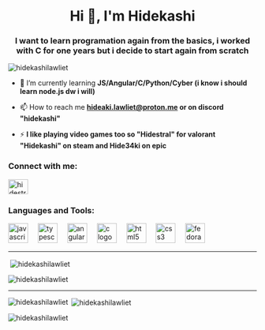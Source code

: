 <h1 align="center">Hi 👋, I'm Hidekashi</h1>
<h3 align="center">I want to learn programation again from the basics, i worked with C for one years but i decide to start again from scratch</h3>

<p align="left"> <img src="https://komarev.com/ghpvc/?username=hidekashilawliet&label=Profile%20views&color=0e75b6&style=flat-square" alt="hidekashilawliet" /> </p>

- 🌱 I’m currently learning **JS/Angular/C/Python/Cyber (i know i should learn node.js dw i will)**

- 📫 How to reach me **hideaki.lawliet@proton.me or on discord "hidekashi"**

- ⚡  **I like playing video games too so "Hidestral" for valorant "Hidekashi" on steam and Hide34ki on epic**

<h3 align="left">Connect with me:</h3>
<p align="left">
<a href="https://www.instagram.com/hidestral/" target="_blank"><img align="center" src="https://raw.githubusercontent.com/rahuldkjain/github-profile-readme-generator/master/src/images/icons/Social/instagram.svg" alt="hidestral" height="30" width="40" /></a>
</p>

<h3 align="left">Languages and Tools:</h3>
<div align="left">
  <img src="https://cdn.jsdelivr.net/gh/devicons/devicon/icons/javascript/javascript-original.svg" height="40" alt="javascript logo"  />
  <img width="12" />
  <img src="https://cdn.jsdelivr.net/gh/devicons/devicon/icons/typescript/typescript-original.svg" height="40" alt="typescript logo"  />
  <img width="12" />
  <img src="https://cdn.jsdelivr.net/gh/devicons/devicon/icons/angularjs/angularjs-original.svg" height="40" alt="angularjs logo"  />
  <img width="12" />
  <img src="https://cdn.jsdelivr.net/gh/devicons/devicon/icons/c/c-original.svg" height="40" alt="c logo"  />
  <img width="12" />
  <img src="https://cdn.jsdelivr.net/gh/devicons/devicon/icons/html5/html5-original.svg" height="40" alt="html5 logo"  />
  <img width="12" />
  <img src="https://cdn.jsdelivr.net/gh/devicons/devicon/icons/css3/css3-original.svg" height="40" alt="css3 logo"  />
  <img width="12" />
  <img src="https://cdn.jsdelivr.net/gh/devicons/devicon/icons/fedora/fedora-original.svg" height="40" alt="fedora logo"  />
</div>

--------------------------
<p>&nbsp;<img align="center" src="https://github-readme-stats.vercel.app/api?username=hidekashilawliet&show_icons=true&theme=dracula&title_color=ffffff&text_color=d9fdff&locale=en" alt="hidekashilawliet" />
</p>

<p><img align="center" src="https://github-readme-streak-stats.herokuapp.com/?user=hidekashilawliet&theme=dark" alt="hidekashilawliet" /></p>

--------------------------


<p><img align="left" src="https://github-readme-stats.vercel.app/api/top-langs?username=hidekashilawliet&show_icons=true&locale=en&layout=compact" alt="hidekashilawliet" /></p>

<p>&nbsp;<img align="center" src="https://github-readme-stats.vercel.app/api?username=hidekashilawliet&show_icons=true&theme=dracula&title_color=ffffff&text_color=d9fdff&locale=en" alt="hidekashilawliet" /></p>

<p><img align="center" src="https://github-readme-streak-stats.herokuapp.com/?user=hidekashilawliet&theme=dark" alt="hidekashilawliet" /></p>
